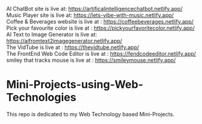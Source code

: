 AI ChatBot site is live at: https://artificalintelligencechatbot.netlify.app/ </br>
Music Player site is live at: https://lets-vibe-with-music.netlify.app/ </br>
Coffee & Beverages website is live at : https://coffeebeverages.netlify.app/ </br>
Pick your favourite color is live at : https://pickyourfavoritecolor.netlify.app/ </br>
AI Text to Image Generator is live at: https://aifromtext2imagegenerator.netlify.app/ </br>
The VidTube is live at : https://thevidtube.netlify.app/ </br>
The FrontEnd Web Code Editor is live at : https://fendcodeeditor.netlify.app/ </br>
smiley that tracks mouse is live at : https://smileymouse.netlify.app/
# Mini-Projects-using-Web-Technologies
This repo is dedicated to my Web Technology based Mini-Projects.
